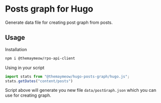 # Posts graph for Hugo

Generate data file for creating post graph from posts.

## Usage

Installation

```bash
npm i @themaymeow/rpo-api-client
```

Using in your script

```javascript
import stats from "@themaymeow/hugo-posts-graph/hugo.js";
stats.getDates("content/posts")
```
Script above will generate you new file `data/postGraph.json` which you can use for creating graph.
